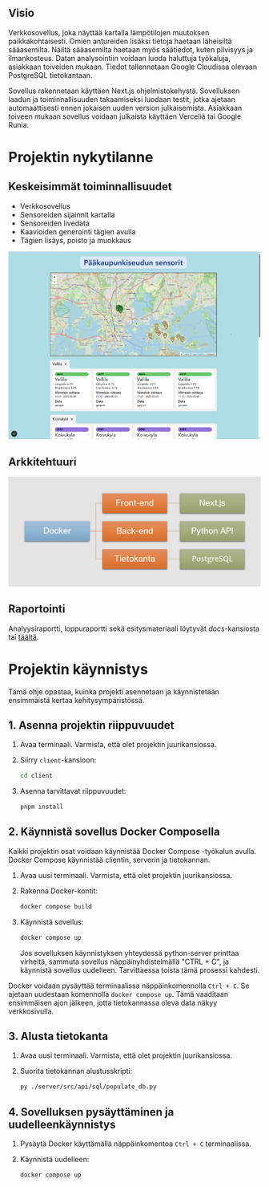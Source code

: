 ## Visio

Verkkosovellus, joka näyttää kartalla lämpötilojen muutoksen paikkakohtaisesti. Omien antureiden lisäksi tietoja haetaan läheisiltä sääasemilta. Näiltä sääasemilta haetaan myös säätiedot, kuten pilvisyys ja ilmankosteus. Datan analysointiin voidaan luoda haluttuja työkaluja, asiakkaan toiveiden mukaan. Tiedot tallennetaan Google Cloudissa olevaan PostgreSQL tietokantaan.

Sovellus rakennetaan käyttäen Next.js ohjelmistokehystä. Sovelluksen laadun ja toiminnallisuuden takaamiseksi luodaan testit, jotka ajetaan automaattisesti ennen jokaisen uuden version julkaisemista. Asiakkaan toiveen mukaan sovellus voidaan julkaista käyttäen Verceliä tai Google Runia.

# Projektin nykytilanne

## Keskeisimmät toiminnallisuudet

- Verkkosovellus
- Sensoreiden sijainnit kartalla
- Sensoreiden livedata
- Kaavioiden generointi tägien avulla
- Tägien lisäys, poisto ja muokkaus

![Kuva sovelluksesta](docs/img/app_overview.png)

## Arkkitehtuuri

![Kuva arkkitehtuurista](docs/img/project_architecture.png)

## Raportointi

Analyysiraportti, loppuraportti sekä esitysmateriaali löytyvät *docs*-kansiosta tai [täältä](https://github.com/joovil/weather-map/tree/main/docs).

# Projektin käynnistys

Tämä ohje opastaa, kuinka projekti asennetaan ja käynnistetään ensimmäistä kertaa kehitysympäristössä.

## 1. Asenna projektin riippuvuudet

1. Avaa terminaali. Varmista, että olet projektin juurikansiossa.
2. Siirry `client`-kansioon:

    ```bash
    cd client
    ```

3. Asenna tarvittavat riippuvuudet:

    ```bash
    pnpm install
    ```

## 2. Käynnistä sovellus Docker Composella

Kaikki projektin osat voidaan käynnistää Docker Compose -työkalun avulla. Docker Compose käynnistää clientin, serverin ja tietokannan.

1. Avaa uusi terminaali. Varmista, että olet projektin juurikansiossa. 

2. Rakenna Docker-kontit:

    ```bash
    docker compose build
    ```
3. Käynnistä sovellus:

    ```bash
    docker compose up
    ```
    Jos sovelluksen käynnistyksen yhteydessä python-server printtaa virheitä, sammuta sovellus näppäinyhdistelmällä "CTRL + C", ja käynnistä sovellus uudelleen. Tarvittaessa toista tämä prosessi kahdesti.
   
Docker voidaan pysäyttää terminaalissa näppäinkomennolla `Ctrl + C`. Se ajetaan uudestaan komennolla `docker compose up`. Tämä vaaditaan ensimmäisen ajon jälkeen, jotta tietokannassa oleva data näkyy verkkosivulla.

## 3. Alusta tietokanta

1. Avaa uusi terminaali. Varmista, että olet projektin juurikansiossa.

2. Suorita tietokannan alustusskripti:

    ```bash
    py ./server/src/api/sql/populate_db.py
    ```

## 4. Sovelluksen pysäyttäminen ja uudelleenkäynnistys

1. Pysäytä Docker käyttämällä näppäinkomentoa `Ctrl + C` terminaalissa.

2. Käynnistä uudelleen:

    ```bash
    docker compose up
    ```
